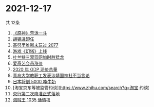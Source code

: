# 2021-12-17
  共 12条

  <!-- BEGIN -->
  <!-- 最后更新时间:Fri Dec 17 2021 03:11:14 GMT+0000 (Coordinated Universal Time) -->
  1. [《原神》荒泷一斗](https://www.zhihu.com/search?q=原神)
1. [胡锡进卸任](https://www.zhihu.com/search?q=胡锡进)
1. [基努里维斯未玩过 2077](https://www.zhihu.com/search?q=赛博朋克2077)
1. [游戏《幻塔》上线](https://www.zhihu.com/search?q=幻塔)
1. [杜兰特三双篮网加时胜猛龙](https://www.zhihu.com/search?q=篮网)
1. [爱奇艺会员涨价](https://www.zhihu.com/search?q=爱奇艺)
1. [2020 年 GDP 现价总量](https://www.zhihu.com/search?q=2020GDP)
1. [青岛大学教职工发表涉靖国神社不当言论](https://www.zhihu.com/search?q=青岛大学教职工)
1. [日本将倒 5000 吨牛奶](https://www.zhihu.com/search?q=日本倒奶)
1. [淘宝京东等被监管约谈](https://www.zhihu.com/search?q=淘宝 约谈)
1. [央行第二次降准正式落地](https://www.zhihu.com/search?q=央行降准)
1. [海贼王 1035 话情报](https://www.zhihu.com/search?q=海贼王)
  <!-- END -->
  